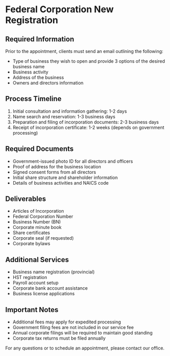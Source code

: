 # Federal Corporation New Registration

## Required Information

Prior to the appointment, clients must send an email outlining the following:
- Type of business they wish to open and provide 3 options of the desired business name
- Business activity
- Address of the business
- Owners and directors information

## Process Timeline
1. Initial consultation and information gathering: 1-2 days
2. Name search and reservation: 1-3 business days
3. Preparation and filing of incorporation documents: 2-3 business days
4. Receipt of incorporation certificate: 1-2 weeks (depends on government processing)

## Required Documents
- Government-issued photo ID for all directors and officers
- Proof of address for the business location
- Signed consent forms from all directors
- Initial share structure and shareholder information
- Details of business activities and NAICS code

## Deliverables
- Articles of Incorporation
- Federal Corporation Number
- Business Number (BN)
- Corporate minute book
- Share certificates
- Corporate seal (if requested)
- Corporate bylaws

## Additional Services
- Business name registration (provincial)
- HST registration
- Payroll account setup
- Corporate bank account assistance
- Business license applications

## Important Notes
- Additional fees may apply for expedited processing
- Government filing fees are not included in our service fee
- Annual corporate filings will be required to maintain good standing
- Corporate tax returns must be filed annually

For any questions or to schedule an appointment, please contact our office.
